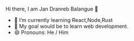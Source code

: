 Hi there, I am Jan Dranreb Balangue 👋
- 🌱 I’m currently learning React,Node,Rust
- 🌿 My goal would be to learn web development.
- 😄 Pronouns:  He / Him


<!---
shadowprend/shadowprend is a ✨ special ✨ repository because its `README.md` (this file) appears on your GitHub profile.
You can click the Preview link to take a look at your changes.
--->
